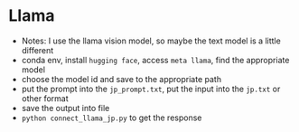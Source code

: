 # Llama
- Notes: I use the llama vision model, so maybe the text model is a little different
- conda env, install `hugging face`, access `meta llama`, find the appropriate model
- choose the model id and save to the appropriate path
- put the prompt into the `jp_prompt.txt`, put the input into the `jp.txt` or other format
- save the output into file
- `python connect_llama_jp.py` to get the response